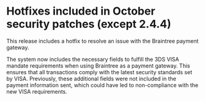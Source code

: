 # Hotfixes included in October security patches (except 2.4.4)

This release includes a hotfix to resolve an issue with the Braintree payment gateway.

The system now includes the necessary fields to fulfill the 3DS VISA mandate requirements when using Braintree as a payment gateway. This ensures that all transactions comply with the latest security standards set by VISA. Previously, these additional fields were not included in the payment information sent, which could have led to non-compliance with the new VISA requirements.

<!--
BUNDLE-3360
-->